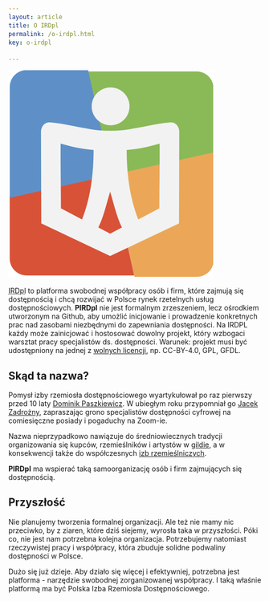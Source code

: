 ```yaml
---
layout: article
title: O IRDpl
permalink: /o-irdpl.html
key: o-irdpl

---
```



<div class="item">
  <div class="item__image">
    <img class="image image--sm" src="/assets/images/irdpl-zst.png" alt="Logo PIRD"/>
  </div>
  <div class="item__content">
     <div class="item__description">
      <p><abbr title="Polska Izba Rzemiosła Dostępnościowego">IRDpl</abbr> to platforma swobodnej współpracy osób i firm, które zajmują się dostępnością i chcą rozwijać w&nbsp;Polsce rynek rzetelnych usług dostępnościowych. <strong>PIRDpl</strong> nie jest formalnym zrzeszeniem, lecz ośrodkiem utworzonym na Github, aby umożlić inicjowanie i prowadzenie konkretnych prac nad zasobami niezbędnymi do zapewniania dostępności. Na&nbsp;IRDPL każdy może zainicjować i hostosować dowolny projekt, który wzbogaci warsztat pracy specjalistów ds.&nbsp;dostępności. Warunek: projekt musi być udostępniony na jednej z&nbsp;<a href="https://prawokultury.pl/kurs/wolne-licencje">wolnych licencji</a>, np. CC-BY-4.0, GPL, GFDL.</p>
    </div>
  </div>
</div>

  


<!--more-->
## Skąd ta nazwa?
Pomysł izby rzemiosła dostępnościowego wyartykułował po raz pierwszy przed 10 laty [Dominik Paszkiewicz](https://www.linkedin.com/in/dominikpaszkiewicz/?originalSubdomain=pl). <!-- Jeśli nie wiesz, kto zacz, poszukaj w Googlach 
[Dostępność serwisów internetowych&hellip;](http://www.niepelnosprawni.pl/ledge/x/249472). -->W&nbsp;ubiegłym roku przypomniał go [Jacek Zadrożny](https://www.linkedin.com/in/jaczad/), zapraszając grono specjalistów dostępności cyfrowej na comiesięczne posiady i pogaduchy na Zoom-ie. 

Nazwa nieprzypadkowo nawiązuje do średniowiecznych tradycji organizowania się kupców, rzemieślników i artystów w&nbsp;[gildie](https://pl.wikipedia.org/wiki/Gildia_(historia)), a w konsekwencji także do współczesnych [izb rzemieślniczych](https://pl.wikipedia.org/wiki/Izba_rzemie%C5%9Blnicza). 

**PIRDpl** ma wspierać taką samoorganizację osób i firm zajmujących się dostępnością. 

## Przyszłość

Nie planujemy tworzenia formalnej organizacji. Ale też nie mamy nic przeciwko, by z ziaren, które dziś siejemy, wyrosła taka w przyszłości. 
Póki co, nie jest nam potrzebna kolejna organizacja. Potrzebujemy natomiast rzeczywistej pracy i współpracy, która zbuduje solidne podwaliny dostępności w Polsce.

Dużo się już dzieje. Aby działo się więcej i efektywniej, potrzebna jest platforma - narzędzie swobodnej zorganizowanej współpracy. I taką właśnie platformą ma być Polska Izba Rzemiosła Dostępnościowego.      
